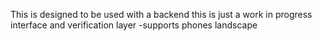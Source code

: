 This is designed to be used with a backend this is just a work in progress interface and verification layer
-supports phones landscape
